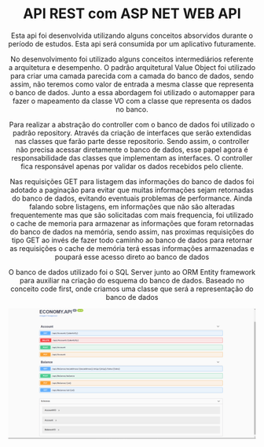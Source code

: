<div align='center'>
<h1>API REST com ASP NET WEB API</h1>
<p>Esta api foi desenvolvida utilizando alguns conceitos absorvidos durante o período de estudos. Esta api será consumida por um aplicativo futuramente.</p>
<p align='center'>
No desenvolvimento foi utilizado alguns conceitos intermediários referente a arquitetura e desempenho. O padrão arquitetural Value Object foi utilizado para criar uma camada parecida com a camada do banco de dados, sendo assim, não teremos como valor de entrada a mesma classe que representa o banco de dados. Junto a essa abordagem foi utilizado o automapper para fazer o mapeamento da classe VO com a classe que representa os dados no banco. 
</p>
<p align='center'>
Para realizar a abstração do controller com o banco de dados foi utilizado o padrão repository. Através da criação de interfaces que serão extendidas nas classes que farão parte desse repositorio. Sendo assim, o controller não precisa acessar diretamente o banco de dados, esse papel agora é responsabilidade das classes que implementam as interfaces. O controller fica responsável apenas por validar os dados recebidos pelo cliente.
</p>

<p align='center'>
Nas requisições GET para listagem das informações do banco de dados foi adotado a paginação para evitar que muitas informações sejam retornadas do banco de dados, evitando eventuais problemas de performance. Ainda falando sobre listagens, em informações que não são alteradas frequentemente mas que são solicitadas com mais frequencia, foi utilizado o cache de memoria para armazenar as informações que foram retornadas do banco de dados na memória, sendo assim, nas proximas requisições do tipo GET ao invés de fazer todo caminho ao banco de dados para retornar as requisições o cache de memória terá essas informações armazenadas e poupará esse acesso direto ao banco de dados 
</p>
<p align="center">O banco de dados utilizado foi o SQL Server junto ao ORM Entity framework para auxiliar na criação do esquema do banco de dados. Baseado no conceito code first, onde criamos uma classe que será a representação do banco de dados</p>
</div>

<img src="./img/api.png">